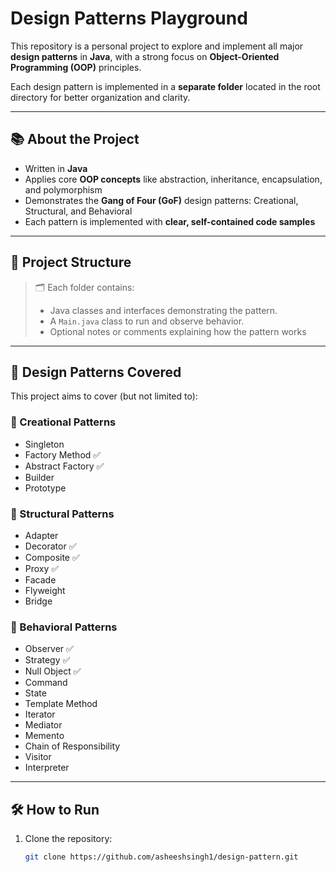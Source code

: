# Design Patterns Playground

This repository is a personal project to explore and implement all major **design patterns** in **Java**, with a strong focus on **Object-Oriented Programming (OOP)** principles.

Each design pattern is implemented in a **separate folder** located in the root directory for better organization and clarity.

---

## 📚 About the Project

- Written in **Java**
- Applies core **OOP concepts** like abstraction, inheritance, encapsulation, and polymorphism
- Demonstrates the **Gang of Four (GoF)** design patterns: Creational, Structural, and Behavioral
- Each pattern is implemented with **clear, self-contained code samples**

---

## 📁 Project Structure


> 🗂 Each folder contains:
> - Java classes and interfaces demonstrating the pattern.
> - A `Main.java` class to run and observe behavior.
> - Optional notes or comments explaining how the pattern works

---

## 🧠 Design Patterns Covered

This project aims to cover (but not limited to):

### 📁 Creational Patterns
- Singleton
- Factory Method ✅
- Abstract Factory ✅
- Builder
- Prototype

### 📁 Structural Patterns
- Adapter
- Decorator ✅
- Composite ✅
- Proxy ✅
- Facade
- Flyweight
- Bridge

### 📁 Behavioral Patterns
- Observer ✅
- Strategy ✅
- Null Object ✅
- Command
- State
- Template Method
- Iterator
- Mediator
- Memento
- Chain of Responsibility
- Visitor
- Interpreter

---

## 🛠 How to Run

1. Clone the repository:
   ```bash
   git clone https://github.com/asheeshsingh1/design-pattern.git
